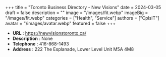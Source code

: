 +++
title = "Toronto Business Directory - New Visions"
date = 2024-03-05
draft = false
description = ""
image = "/images/fit.webp"
imageBig = "/images/fit.webp"
categories = ["Health", "Service"]
authors = ["CplsIT"]
avatar = "/images/avatar.webp"
featured = false
+++


* **URL** :  https://newvisionstoronto.ca/
* **Description** : None
* **Telephone** : 416-868-1493
* **Address** : 222 The Esplanade, Lower Level Unit M5A 4M8